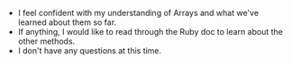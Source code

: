 - I feel confident with my understanding of Arrays and what we've learned about them so far.
- If anything, I would like to read through the Ruby doc to learn about the other methods.
- I don't have any questions at this time.